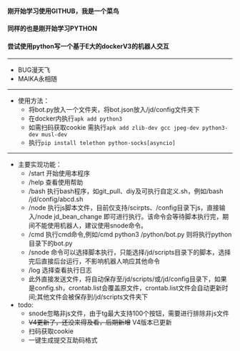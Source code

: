 
#### 刚开始学习使用GITHUB，我是一个菜鸟
#### 同样的也是刚开始学习PYTHON
#### 尝试使用python写一个基于E大的dockerV3的机器人交互
***
- BUG漫天飞
- MAIKA永相随
***
- 使用方法：
    - 将bot.py放入一个文件夹，将bot.json放入/jd/config文件夹下
    - 在docker内执行`apk add python3`
    - 如需扫码获取cookie 需执行`apk add zlib-dev gcc jpeg-dev python3-dev musl-dev`
    - 执行`pip install telethon python-socks[asyncio]`
***
- 主要实现功能：
    - /start 开始使用本程序
    - /help 查看使用帮助
    - /bash 执行bash程序，如git_pull、diy及可执行自定义.sh，例如/bash /jd/config/abcd.sh
    - /node 执行js脚本文件，目前仅支持/scirpts、/config目录下js，直接输入/node jd_bean_change 即可进行执行。该命令会等待脚本执行完，期间不能使用机器人，建议使用snode命令。
    - /cmd 执行cmd命令,例如/cmd python3 /python/bot.py 则将执行python目录下的bot.py
    - /snode 命令可以选择脚本执行，只能选择/jd/scripts目录下的脚本，选择完后直接后台运行，不影响机器人响应其他命令
    - /log 选择查看执行日志
    - 此外直接发送文件，将自动保存至/jd/scripts/或/jd/config目录下，如果是config.sh，crontab.list会覆盖原文件，crontab.list文件会自动更新时间;其他文件会被保存到/jd/scripts文件夹下
- todo:
    - snode忽略非js文件，由于tg最大支持100个按钮，需要进行排除非js文件
    - ~~V4更新了，还没来得及看，后期新增~~ V4版本已更新
    - 扫码获取cookie
    - 一键生成提交互助码格式

